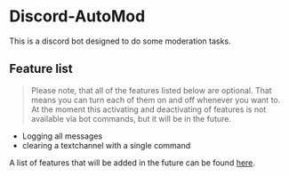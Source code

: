 # Discord-AutoMod
This is a discord bot designed to do some moderation tasks.

## Feature list

> Please note, that all of the features listed below are optional. That means you can turn each of them on and off whenever you want to. At the moment this activating and deactivating of features is not available via bot commands, but it will be in the future.

  * Logging all messages
  * clearing a textchannel with a single command

A list of features that will be added in the future can be found [here](https://einfachirgendwer0815.github.io/Discord-AutoMod/PlannedFeatures).
